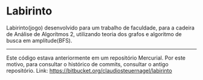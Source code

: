 Labirinto
=========

Labirinto(jogo) desenvolvido para um trabalho de faculdade, para a cadeira de Análise de Algorítmos 2, utilizando teoria dos grafos e algoritmo de busca em amplitude(BFS).

----------------------
Este código estava anteriormente em um repositório Mercurial. Por este motivo, para consultar o histórico 
de commits, consultar o antigo repositório. Link: https://bitbucket.org/claudiosteuernagel/labirinto

